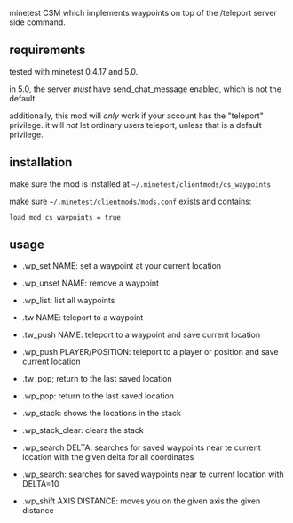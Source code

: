 minetest CSM which implements waypoints on top of the /teleport server side command.

requirements
------------

tested with minetest 0.4.17 and 5.0.

in 5.0, the server *must* have send_chat_message enabled, which is not the default.

additionally, this mod will *only* work if your account has the "teleport" privilege.
it will *not* let ordinary users teleport, unless that is a default privilege.

installation
------------

make sure the mod is installed at `~/.minetest/clientmods/cs_waypoints`

make sure `~/.minetest/clientmods/mods.conf` exists and contains:

```
load_mod_cs_waypoints = true
```

usage
-----

* .wp_set NAME: set a waypoint at your current location
* .wp_unset NAME: remove a waypoint
* .wp_list: list all waypoints
* .tw NAME: teleport to a waypoint

* .tw_push NAME: teleport to a waypoint and save current location
* .wp_push PLAYER/POSITION: teleport to a player or position and save current location

* .tw_pop; return to the last saved location
* .wp_pop: return to the last saved location

* .wp_stack: shows the locations in the stack

* .wp_stack_clear: clears the stack

* .wp_search DELTA: searches for saved waypoints near te current location with the given delta for all coordinates
* .wp_search: searches for saved waypoints near te current location with DELTA=10
    
* .wp_shift AXIS DISTANCE: moves you on the given axis the given distance
